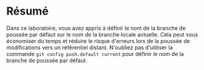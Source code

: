 # Résumé

Dans ce laboratoire, vous avez appris à définir le nom de la branche de poussée par défaut sur le nom de la branche locale actuelle. Cela peut vous économiser du temps et réduire le risque d'erreurs lors de la poussée de modifications vers un référentiel distant. N'oubliez pas d'utiliser la commande `git config push.default current` pour définir le nom de la branche de poussée par défaut.
